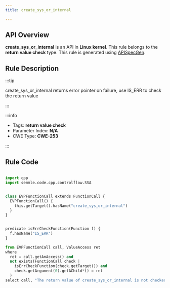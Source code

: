 ```yaml
---
title: create_sys_or_internal

---
```



## API Overview
**create_sys_or_internal** is an API in **Linux kernel**. This rule belongs to the **return value check** type. This rule is generated using [APISpecGen](../../tools/APISpecGen).
## Rule Description

:::tip

create_sys_or_internal returns error pointer on failure, use IS_ERR to check the return value

:::

:::info

- Tags: **return value check**
- Parameter Index: **N/A**
- CWE Type: **CWE-253**

:::

## Rule Code
```python

import cpp
import semmle.code.cpp.controlflow.SSA


class EVPFunctionCall extends FunctionCall {
  EVPFunctionCall() {
    this.getTarget().hasName("create_sys_or_internal")
  }
}


predicate isErrCheckFunction(Function f) {
  f.hasName("IS_ERR") 
}

from EVPFunctionCall call, ValueAccess ret
where
  ret = call.getAnAccess() and
  not exists(FunctionCall check |
    isErrCheckFunction(check.getTarget()) and
    check.getArgument(0).getAChild*() = ret
  )
select call, "The return value of create_sys_or_internal is not checked with IS_ERR."
    
```